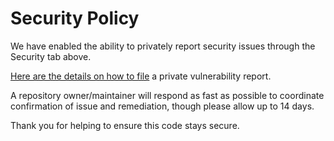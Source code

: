 # Security Policy

We have enabled the ability to privately report security issues through the Security tab above.

[Here are the details on how to file](https://docs.github.com/en/code-security/security-advisories/guidance-on-reporting-and-writing/privately-reporting-a-security-vulnerability#privately-reporting-a-security-vulnerability) a private vulnerability report.

A repository owner/maintainer will respond as fast as possible to coordinate confirmation of issue and remediation, though please allow up to 14 days.

Thank you for helping to ensure this code stays secure.
